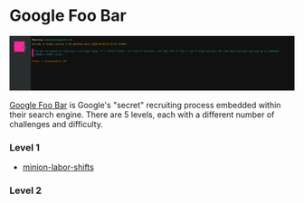 # Google Foo Bar

![](https://github.com/akshay7802/Google-Foo.bar/blob/master/Screenshot%202020-09-04%20at%201.08.17%20PM.png)


[Google Foo Bar](http://foobar.withgoogle.com) is Google's "secret" recruiting process embedded within their search engine. There are 5 levels, each with a different number of challenges and difficulty.


### Level 1
- [minion-labor-shifts](https://github.com/akshay7802/Google-Foo.bar/blob/master/minion-labor-shifts/solution.py)

### Level 2



